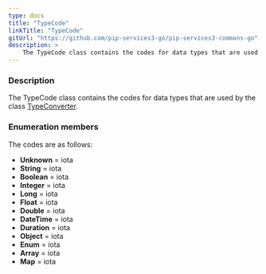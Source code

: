 ```yaml
---
type: docs
title: "TypeCode"
linkTitle: "TypeCode"
gitUrl: "https://github.com/pip-services3-go/pip-services3-commons-go"
description: > 
    The TypeCode class contains the codes for data types that are used by the class [TypeConverter](../type_converter).
---
```


### Description
 
The TypeCode class contains the codes for data types that are used by the class [TypeConverter](../type_converter). 

### Enumeration members

The codes are as follows:

- **Unknown** = iota
- **String** = iota
- **Boolean** = iota
- **Integer** = iota
- **Long** = iota
- **Float** = iota
- **Double** = iota
- **DateTime** = iota
- **Duration** = iota
- **Object** = iota
- **Enum** = iota
- **Array** = iota
- **Map** = iota
